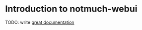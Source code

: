 # Introduction to notmuch-webui

TODO: write [great documentation](http://jacobian.org/writing/what-to-write/)
